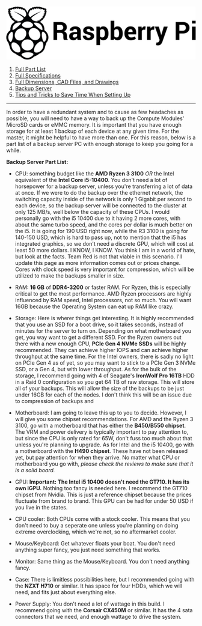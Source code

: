 ![Image of the Black and White Raspberry Pi Foundation Logo](resources/README/pi-logo.png)

1. [Full Part List](part-list.md "Full Part List")
1. [Full Specifications](specs.md "Full Specifications")
1. [Full Dimensions, CAD Files, and Drawings](dimensions.md "Dimensions, 3D models, etc.")
1. [Backup Server](backup-server.md "Backup Server")
5. [Tips and Tricks to Save Time When Setting Up](save-time.md "Time-Saving Tips and Tricks")
---

 In order to have a redundant system and to cause as few headaches as possible, you will need to have a way to back up the Compute Modules' MicroSD cards or eMMC memory. It is important that you have enough storage for at least 1 backup of each device at any given time. For the master, it might be helpful to have more than one. For this reason, below is a part list of a backup server PC with enough storage to keep you going for a while.

**Backup Server Part List:**

* CPU: something budget like the **AMD Ryzen 3 3100** *OR* the Intel equivalent of the **Intel Core i5-10400**. You don't need a lot of horsepower for a backup server, unless you're transferring a lot of data at once. If we were to do the backup over the ethernet network, the switching capacity inside of the network is only 1 Gigabit per second to each device, so the backup server will be connected to the cluster at only 125 MB/s, well below the capacity of these CPUs. I would personally go with the i5 10400 due to it having 2 more cores, with about the same turbo speed, and the cores per dollar is much better on the i5. It is going for 190 USD right now, while the R3 3100 is going for 140-150 USD, which is hard to pass up, not to mention that the i5 has integrated graphics, so we don't need a discrete GPU, which will cost at least 50 more dollars. I KNOW, I KNOW. You think I am in a world of hate, but look at the facts. Team Red is not that viable in this scenario. I'll update this page as more information comes out or prices change. Cores with clock speed is very important for compression, which will be utilized to make the backups smaller in size.

* RAM: **16 GB** of **DDR4-3200** or faster RAM. For Ryzen, this is especially critical to get the most performance. AMD Ryzen processors are highly influenced by RAM speed, Intel processors, not so much. You will want 16GB because the Operating System can eat up RAM like crazy.

* Storage: Here is wherer things get interesting. It is highly recommended that you use an SSD for a boot drive, so it takes seconds, instead of minutes for the server to turn on. Depending on what motherboard you get, you way want to get a different SSD. For the Ryzen owners out there with a new enough CPU, **PCIe Gen 4 NVMe SSDs** will be highly recommended. They can achieve higher IOPS and can achieve higher throughput at the same time. For the Intel owners, there is sadly no light on PCIe Gen 4 as of yet, so you may want to stick to a PCIe Gen 3 NVMe SSD, or a Gen 4, but with lower throughput. As for the bulk of the storage, I recommend going with 4 of Seagate's **IronWolf Pro 16TB** HDD in a Raid 0 configuration so you get 64 TB of raw storage. This will store all of your backups. This will allow the size of the backups to be just under 16GB for each of the nodes. I don't think this will be an issue due to compression of backups and 

* Motherboard: I am going to leave this up to you to decide. However, I will give you some chipset recommendations. For AMD and the Ryzen 3 3100, go with a motherboard that has either the **B450/B550 chipset**. The VRM and power delivery is typically important to pay attention to, but since the CPU is only rated for 65W, don't fuss too much about that unless you're planning to upgrade. As for Intel and the i5 10400, go with a motherboard with the **H490 chipset**. These have not been released yet, but pay attention for when they arrive. No matter what CPU or motherboard you go with, *please check the reviews to make sure that it is a solid board.*

* GPU: **Important: The Intel i5 10400 doesn't need the GT710. It has its own iGPU.** Nothing too fancy is needed here. I recommend the GT710 chipset from Nvidia. This is just a reference chipset because the prices fluctuate from brand to brand. This GPU can be had for under 50 USD if you live in the states.

* CPU cooler: Both CPUs come with a stock cooler. This means that you don't need to buy a seperate one unless you're planning on doing extreme overclocking, which we're not, so no aftermarket cooler.

* Mouse/Keyboard: Get whatever floats your boat. You don't need anything super fancy, you just need something that works.

* Monitor: Same thing as the Mouse/Keyboard. You don't need anything fancy.

* Case: There is limitless possibilities here, but I recommended going with the **NZXT H710** or similar. It has space for four HDDs, which we will need, and fits just about everything else.

* Power Supply: You don't need a lot of wattage in this build. I recommend going with the **Corsair CX450M** or similar. It has the 4 sata connectors that we need, and enough wattage to drive the system.
